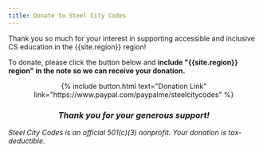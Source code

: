 ```yaml
---
title: Donate to Steel City Codes
---
```

Thank you so much for your interest in supporting accessible and inclusive CS education in the {{site.region}} region! 

To donate, please click the button below and **include "{{site.region}} region" in the note so we can receive your donation.**

<div style="text-align: center;">
{% include button.html text="Donation Link" link="https://www.paypal.com/paypalme/steelcitycodes" %}

<h3> <em>Thank you for your generous support!</em> </h3>
</div>

*Steel City Codes is an official 501(c)(3) nonprofit. Your donation is tax-deductible.*
